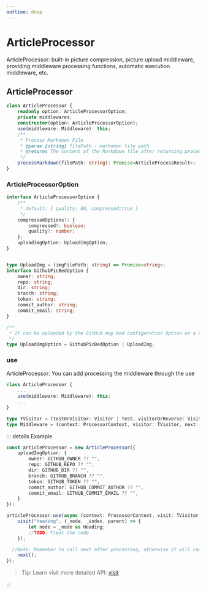 ```yaml
---
outline: deep
---
```


# ArticleProcessor

ArticleProcessor: built-in picture compression, picture upload middleware, providing middleware processing functions, automatic execution middleware, etc.

## ArticleProcessor

```ts
class ArticleProcessor {
    readonly option: ArticleProcessorOption;
    private middlewares;
    constructor(option: ArticleProcessorOption);
    use(middleware: Middleware): this;
    /**
     * Process Markdown File
     * @param {string} filePath - markdown file path
     * @returns The content of the Markdown file after returning processing
     */
    processMarkdown(filePath: string): Promise<ArticleProcessResult>;
}
```

### ArticleProcessorOption

```ts
interface ArticleProcessorOption {
    /**
     * default: { quality: 80, compressed:true }
     */
    compressedOptions?: {
        compressed?: boolean;
        quality?: number;
    };
    uploadImgOption: UploadImgOption;
}


type UploadImg = (imgFilePath: string) => Promise<string>;
interface GithubPicBedOption {
    owner: string;
    repo: string;
    dir: string;
    branch: string;
    token: string;
    commit_author: string;
    commit_email: string;
}

/**
 * It can be uploaded by the GitHub map bed configuration Option or a customized uploading function, and returns the corresponding upload address
 */
type UploadImgOption = GithubPicBedOption | UploadImg;
```

### use

ArticleProcessor: You can add processing the middleware through the use

```ts
class ArticleProcessor {
    ...
    use(middleware: Middleware): this;
    ...
}

type TVisitor = (testOrVisitor: Visitor | Test, visitorOrReverse: Visitor | boolean | null | undefined, maybeReverse?: boolean | null | undefined) => void;
type Middleware = (context: ProcessorContext, visitor: TVisitor, next: Next) => Promise<void>;
```

::: details Example

```ts
const articleProcessor = new ArticleProcessor({
    uploadImgOption: {
        owner: GITHUB_OWNER ?? "",
        repo: GITHUB_REPO ?? "",
        dir: GITHUB_DIR ?? "",
        branch: GITHUB_BRANCH ?? "",
        token: GITHUB_TOKEN ?? "",
        commit_author: GITHUB_COMMIT_AUTHOR ?? "",
        commit_email: GITHUB_COMMIT_EMAIL ?? "",
    }
});

articleProcessor.use(async (context: ProcessorContext, visit: TVisitor, next: Next) => {
	visit("heading", (_node, _index, parent) => {
		let node = _node as Heading;
		//TODO: Treat the node
	});

  //Note: Remember to call next after processing, otherwise it will cause the process to be stuck in this process will not continue to be processed back
	next();
});
```

> Tip: Learn visit more detailed API: [visit](https://github.com/syntax-tree/unist-util-visit?tab=readme-ov-file#visittree-test-visitor-reverse)

:::
